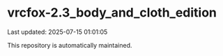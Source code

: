 # vrcfox-2.3_body_and_cloth_edition

Last updated: 2025-07-15 01:01:05

This repository is automatically maintained.
